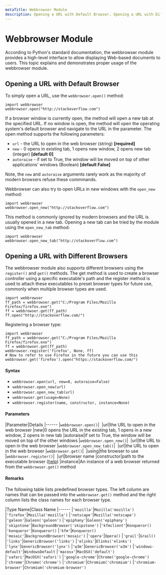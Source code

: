 ```yaml
---
metaTitle: Webbrowser Module
description: Opening a URL with Default Browser, Opening a URL with Different Browsers
---
```


# Webbrowser Module


According to Python's standard documentation, the webbrowser module provides a high-level interface to allow displaying Web-based documents to users. This topic explains and demonstrates proper usage of the webbrowser module.



## Opening a URL with Default Browser


To simply open a URL, use the `webbrowser.open()` method:

```
import webbrowser
webbrowser.open("http://stackoverflow.com")

```

If a browser window is currently open, the method will open a new tab at the specified URL. If no window is open, the method will open the operating system's default browser and navigate to the URL in the parameter. The open method supports the following parameters:

- `url` - the URL to open in the web browser (string) **[required]**
- `new` - 0 opens in existing tab, 1 opens new window, 2 opens new tab (integer) **[default 0]**
- `autoraise` - if set to True, the window will be moved on top of other applications' windows (Boolean) **[default False]**

Note, the `new` and `autoraise` arguments rarely work as the majority of modern browsers refuse these commmands.

Webbrowser can also try to open URLs in new windows with the `open_new` method:

```
import webbrowser
webbrowser.open_new("http://stackoverflow.com")

```

This method is commonly ignored by modern browsers and the URL is usually opened in a new tab.
Opening a new tab can be tried by the module using the `open_new_tab` method:

```
import webbrowser
webbrowser.open_new_tab("http://stackoverflow.com")

```



## Opening a URL with Different Browsers


The webbrowser module also supports different browsers using the `register()` and `get()` methods. The get method is used to create a browser controller using a specific executable's path and the register method is used to attach these executables to preset browser types for future use, commonly when multiple browser types are used.

```
import webbrowser
ff_path = webbrowser.get("C:/Program Files/Mozilla Firefox/firefox.exe")
ff = webbrowser.get(ff_path)
ff.open("http://stackoverflow.com/")

```

Registering a browser type:

```
import webbrowser
ff_path = webbrowser.get("C:/Program Files/Mozilla Firefox/firefox.exe")
ff = webbrowser.get(ff_path)
webbrowser.register('firefox', None, ff)
# Now to refer to use Firefox in the future you can use this
webbrowser.get('firefox').open("https://stackoverflow.com/")

```



#### Syntax


- `webbrowser.open(url, new=0, autoraise=False)`
- `webbrowser.open_new(url)`
- `webbrowser.open_new_tab(url)`
- `webbrowser.get(usage=None)`
- `webbrowser.register(name, constructor, instance=None)`



#### Parameters


|Parameter|Details
|------
|`webbrowser.open()`| 
|url|the URL to open in the web browser
|new|0 opens the URL in the existing tab, 1 opens in a new window, 2 opens in new tab
|autoraise|if set to True, the window will be moved on top of the other windows
|`webbrowser.open_new()`| 
|url|the URL to open in the web browser
|`webbrowser.open_new_tab()`| 
|url|the URL to open in the web browser
|`webbrowser.get()`| 
|using|the browser to use
|`webbrowser.register()`| 
|url|browser name
|constructor|path to the executable browser ([help](http://stackoverflow.com/questions/24873302/python-generic-webbrowser-get-open-for-chrome-exe-does-not-work))
|instance|An instance of a web browser returned from the `webbrowser.get()` method



#### Remarks


The following table lists predefined browser types. The left column are names that can be passed into the `webbrowser.get()` method and the right column lists the class names for each browser type.

|Type Name|Class Name
|------
|`'mozilla'`|`Mozilla('mozilla')`
|`'firefox'`|`Mozilla('mozilla')`
|`'netscape'`|`Mozilla('netscape')`
|`'galeon'`|`Galeon('galeon')`
|`'epiphany'`|`Galeon('epiphany')`
|`'skipstone'`|`BackgroundBrowser('skipstone')`
|`'kfmclient'`|`Konqueror()`
|`'konqueror'`|`Konqueror()`
|`'kfm'`|`Konqueror()`
|`'mosaic'`|`BackgroundBrowser('mosaic')`
|`'opera'`|`Opera()`
|`'grail'`|`Grail()`
|`'links'`|`GenericBrowser('links')`
|`'elinks'`|`Elinks('elinks')`
|`'lynx'`|`GenericBrowser('lynx')`
|`'w3m'`|`GenericBrowser('w3m')`
|`'windows-default'`|`WindowsDefault`
|`'macosx'`|`MacOSX('default')`
|`'safari'`|`MacOSX('safari')`
|`'google-chrome'`|`Chrome('google-chrome')`
|`'chrome'`|`Chrome('chrome')`
|`'chromium'`|`Chromium('chromium')`
|`'chromium-browser'`|`Chromium('chromium-browser')`

